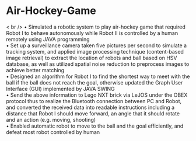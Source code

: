 # Air-Hockey-Game
< br />
•	Simulated a robotic system to play air-hockey game that required Robot I to behave autonomously while Robot II is controlled by a human remotely using JAVA programming <br />
•	Set up a surveillance camera taken five pictures per second to simulate a tracking system, and applied image processing technique (content-based image retrieval) to extract the location of robots and ball based on HSV database, as well as utilized spatial noise reduction to preprocess images to achieve better matching <br />
•	Designed an algorithm for Robot I to find the shortest way to meet with the ball if the ball does not reach the goal, otherwise updated the Graph User Interface (GUI) implemented by JAVA SWING <br />
•	Send the above information to Lego NXT brick via LeJOS under the OBEX protocol thus to realize the Bluetooth connection between PC and Robot, and converted the received data into readable instructions including a distance that Robot I should move forward, an angle that it should rotate and an action (e.g. moving, shooting) <br />
•	Enabled automatic robot to move to the ball and the goal efficiently, and defeat most robot controlled by human <br />  

